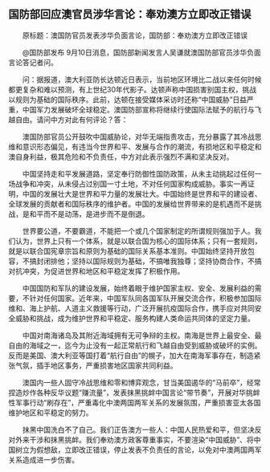 ## 国防部回应澳官员涉华言论：奉劝澳方立即改正错误
　　原标题：澳国防官员发表涉华负面言论，国防部：奉劝澳方立即改正错误

　　@国防部发布 9月10日消息，国防部新闻发言人吴谦就澳国防部官员涉华负面言论答记者问。

　　问：据报道，澳大利亚防长达顿近日表示，当前地区环境比二战以来任何时候都更复杂和难以预测，有上世纪30年代影子。达顿声称中国损害别国主权，挑战以规则为基础的国际秩序。此前，达顿在接受媒体采访时还称“中国威胁”日益严重，中国军力发展破坏全球稳定。澳国防部宣称将继续行使国际法赋予的航行与飞越自由。请问中方对此有何评论？答：

　　澳国防部官员公开鼓吹中国威胁论，对华无端指责攻击，充分暴露了其冷战思维和意识形态偏见，有违当今世界和平、发展与合作的潮流，有损地区和平稳定和澳自身利益，极其危险和不负责任，中方对此表示强烈不满和坚决反对。

　　中国坚持走和平发展道路，坚定奉行防御性国防政策，从未主动挑起过任何一场战争和冲突，从未侵占过别国一寸土地，不对任何国家构成威胁。事实一再证明，中国的发展壮大是世界和平力量的发展壮大。中国始终是世界和平的建设者、全球发展的贡献者和国际秩序的维护者。中国的发展给世界带来的是机遇而不是挑战，是和平而不是动荡，是进步而不是倒退。

　　世界要公道，不要霸道，不能把一个或几个国家制定的所谓规则强加于人。我们认为，世界上只有一个体系，就是以联合国为核心的国际体系；只有一套规则，就是以联合国宪章宗旨和原则为基础的国际关系基本准则。中国始终坚持开放包容，不搞封闭排他；坚持以国际规则为基础，不搞唯我独尊；坚持协商合作，不搞对抗冲突，为促进世界和地区和平稳定发挥了积极作用。

　　中国国防和军队的建设发展，始终着眼于维护国家主权、安全、发展利益的需要，不针对任何国家。近年来，中国军队同各国军队开展交流合作，积极参加国际维和、海上护航、人道主义救援等行动，广泛开展抗疫国际合作，携手应对共同安全威胁和挑战，成为维护世界和平稳定、服务构建人类命运共同体的坚定力量。

　　中国对南海诸岛及其附近海域拥有无可争辩的主权。南海是世界上最安全、最自由的海域之一，迄今为止没有一起正常航行和飞越自由受到威胁或破坏的实例。反而是美国、澳大利亚等国打着“航行自由”的幌子，加大在南海军事存在，制造紧张气氛，插手地区事务，严重损害地区国家共同利益。

　　澳国内一些人固守冷战思维和零和博弈观念，甘当美国遏华的“马前卒”，经常捏造炒作各种反华议题“赚流量”，发表抹黑挑衅中国言论“带节奏”，开展对华挑衅性军事行动“刷存在”，严重毒化中澳两国两军关系的发展氛围，严重损害亚太各国维护地区和平稳定的努力。

　　抹黑中国洗白不了自己。我们正告澳方一些人：中国人民热爱和平，但坚决反对外来干涉和抹黑挑衅。我们奉劝澳方政客尊重事实，不要渲染“中国威胁”、将中国树立为假想敌，立即改正错误，停止发表不负责任的言论，以免对中澳两国两军关系造成进一步伤害。

